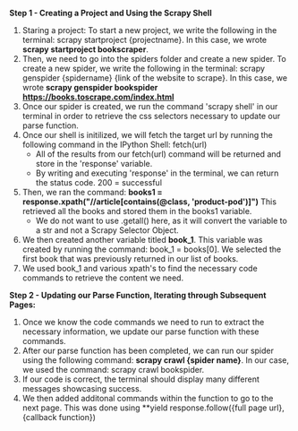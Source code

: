 **Step 1 - Creating a Project and Using the Scrapy Shell**

1. Staring a project: To start a new project, we write the following in the terminal: scrapy startproject {projectname}. In this case, we wrote **scrapy startproject bookscraper**.
2. Then, we need to go into the spiders folder and create a new spider. To create a new spider, we write the following in the terminal: scrapy genspider {spidername} {link of the website to scrape}. In this case, we wrote **scrapy genspider bookspider https://books.toscrape.com/index.html**
3. Once our spider is created, we run the command 'scrapy shell' in our terminal in order to retrieve the css selectors necessary to update our parse function.
4. Once our shell is initilized, we will fetch the target url by running the following command in the IPython Shell: fetch(url)
   - All of the results from our fetch(url) command will be returned and store in the 'response' variable.
   - By writing and executing 'response' in the terminal, we can return the status code. 200 = successful
5. Then, we ran the command: **books1 = response.xpath("//article[contains(@class, 'product-pod')]")** This retrieved all the books and stored them in the books1 variable.
   - We do not want to use .getall() here, as it will convert the variable to a str and not a Scrapy Selector Object.
6. We then created another variable titled **book_1**. This variable was created by running the command: book_1 = books[0]. We selected the first book that was previously returned in our list of books.
7. We used book_1 and various xpath's to find the necessary code commands to retrieve the content we need.

**Step 2 - Updating our Parse Function, Iterating through Subsequent Pages:**

1. Once we know the code commands we need to run to extract the necessary information, we update our parse function with these commands.
2. After our parse function has been completed, we can run our spider using the following command: **scrapy crawl {spider name}**. In our case, we used the command: scrapy crawl bookspider.
3. If our code is correct, the terminal should display many different messages showcasing success.
4. We then added additonal commands within the function to go to the next page. This was done using \*\*yield response.follow({full page url}, {callback function})
